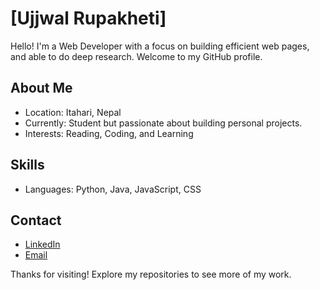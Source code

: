 # [Ujjwal Rupakheti]

Hello! I'm a Web Developer with a focus on building efficient web pages, and able to do deep research. Welcome to my GitHub profile.

## About Me
- Location: Itahari, Nepal
- Currently: Student but passionate about building personal projects.
- Interests: Reading, Coding, and Learning

## Skills
- Languages: Python, Java, JavaScript, CSS

## Contact
- [LinkedIn](https://www.linkedin.com/in/ujjwal-rupakheti-bb421b339/)
- [Email](mailto:ujjwalrupakheti87@gmail.com)

Thanks for visiting! Explore my repositories to see more of my work.
